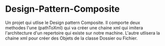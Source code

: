 # Design-Pattern-Composite
Un projet qui utlise le Design pattern Composite. Il comporte deux methodes l'une (pathToXml) qui va créer une chaine xml qui imitera l'architecture d'un repertoire qui existe sur notre machine. L'autre utlisera la chaine xml pour créer des Objets de la classe Dossier ou Fichier. 
